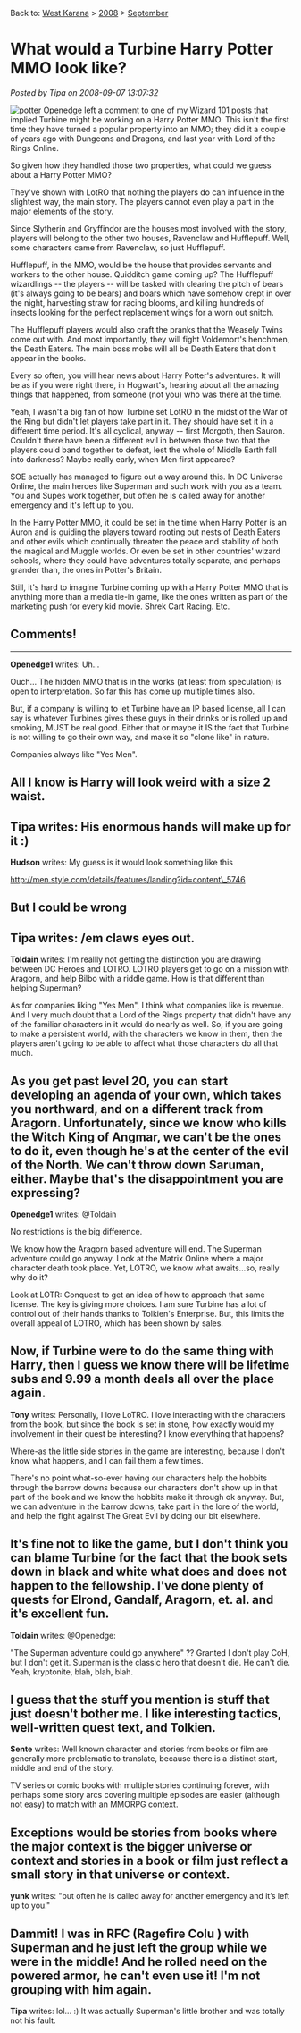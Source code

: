 Back to: [West Karana](/posts/westkarana.md) > [2008](/posts/2008/westkarana.md) > [September](./westkarana.md)
# What would a Turbine Harry Potter MMO look like?

*Posted by Tipa on 2008-09-07 13:07:32*

![](../../../uploads/2008/09/potter.jpg "potter") Openedge left a comment to one of my Wizard 101 posts that implied Turbine might be working on a Harry Potter MMO. This isn't the first time they have turned a popular property into an MMO; they did it a couple of years ago with Dungeons and Dragons, and last year with Lord of the Rings Online.

So given how they handled those two properties, what could we guess about a Harry Potter MMO?

They've shown with LotRO that nothing the players do can influence in the slightest way, the main story. The players cannot even play a part in the major elements of the story.

Since Slytherin and Gryffindor are the houses most involved with the story, players will belong to the other two houses, Ravenclaw and Hufflepuff. Well, some characters came from Ravenclaw, so just Hufflepuff.

Hufflepuff, in the MMO, would be the house that provides servants and workers to the other house. Quidditch game coming up? The Hufflepuff wizardlings -- the players -- will be tasked with clearing the pitch of bears (it's always going to be bears) and boars which have somehow crept in over the night, harvesting straw for racing blooms, and killing hundreds of insects looking for the perfect replacement wings for a worn out snitch.

The Hufflepuff players would also craft the pranks that the Weasely Twins come out with. And most importantly, they will fight Voldemort's henchmen, the Death Eaters. The main boss mobs will all be Death Eaters that don't appear in the books.

Every so often, you will hear news about Harry Potter's adventures. It will be as if you were right there, in Hogwart's, hearing about all the amazing things that happened, from someone (not you) who was there at the time.

Yeah, I wasn't a big fan of how Turbine set LotRO in the midst of the War of the Ring but didn't let players take part in it. They should have set it in a different time period. It's all cyclical, anyway -- first Morgoth, then Sauron. Couldn't there have been a different evil in between those two that the players could band together to defeat, lest the whole of Middle Earth fall into darkness? Maybe really early, when Men first appeared?

SOE actually has managed to figure out a way around this. In DC Universe Online, the main heroes like Superman and such work with you as a team. You and Supes work together, but often he is called away for another emergency and it's left up to you.

In the Harry Potter MMO, it could be set in the time when Harry Potter is an Auron and is guiding the players toward rooting out nests of Death Eaters and other evils which continually threaten the peace and stability of both the magical and Muggle worlds. Or even be set in other countries' wizard schools, where they could have adventures totally separate, and perhaps grander than, the ones in Potter's Britain.

Still, it's hard to imagine Turbine coming up with a Harry Potter MMO that is anything more than a media tie-in game, like the ones written as part of the marketing push for every kid movie. Shrek Cart Racing. Etc.

## Comments!
---
**Openedge1** writes: Uh...

Ouch...
The hidden MMO that is in the works (at least from speculation) is open to interpretation. So far this has come up multiple times also.

But, if a company is willing to let Turbine have an IP based license, all I can say is whatever Turbines gives these guys in their drinks or is rolled up and smoking, MUST be real good.
Either that or maybe it IS the fact that Turbine is not willing to go their own way, and make it so "clone like" in nature.

Companies always like "Yes Men".

All I know is Harry will look weird with a size 2 waist.
---
**Tipa** writes: His enormous hands will make up for it :)
---
**Hudson** writes: My guess is it would look something like this

http://men.style.com/details/features/landing?id=content\_5746

But I could be wrong
---
**Tipa** writes: /em claws eyes out.
---
**Toldain** writes: I'm reallly not getting the distinction you are drawing between DC Heroes and LOTRO. LOTRO players get to go on a mission with Aragorn, and help Bilbo with a riddle game. How is that different than helping Superman?

As for companies liking "Yes Men", I think what companies like is revenue. And I very much doubt that a Lord of the Rings property that didn't have any of the familiar characters in it would do nearly as well. So, if you are going to make a persistent world, with the characters we know in them, then the players aren't going to be able to affect what those characters do all that much. 

As you get past level 20, you can start developing an agenda of your own, which takes you northward, and on a different track from Aragorn. Unfortunately, since we know who kills the Witch King of Angmar, we can't be the ones to do it, even though he's at the center of the evil of the North. We can't throw down Saruman, either. Maybe that's the disappointment you are expressing?
---
**Openedge1** writes: @Toldain

No restrictions is the big difference.

We know how the Aragorn based adventure will end.
The Superman adventure could go anyway.
Look at the Matrix Online where a major character death took place.
Yet, LOTRO, we know what awaits...so, really why do it?

Look at LOTR: Conquest to get an idea of how to approach that same license. The key is giving more choices.
I am sure Turbine has a lot of control out of their hands thanks to Tolkien's Enterprise.
But, this limits the overall appeal of LOTRO, which has been shown by sales.

Now, if Turbine were to do the same thing with Harry, then I guess we know there will be lifetime subs and 9.99 a month deals all over the place again.
---
**Tony** writes: Personally, I love LoTRO. I love interacting with the characters from the book, but since the book is set in stone, how exactly would my involvement in their quest be interesting? I know everything that happens?

Where-as the little side stories in the game are interesting, because I don't know what happens, and I can fail them a few times.

There's no point what-so-ever having our characters help the hobbits through the barrow downs because our characters don't show up in that part of the book and we know the hobbits make it through ok anyway. But, we can adventure in the barrow downs, take part in the lore of the world, and help the fight against The Great Evil by doing our bit elsewhere.

It's fine not to like the game, but I don't think you can blame Turbine for the fact that the book sets down in black and white what does and does not happen to the fellowship. I've done plenty of quests for Elrond, Gandalf, Aragorn, et. al. and it's excellent fun.
---
**Toldain** writes: @Openedge:

"The Superman adventure could go anywhere" ?? Granted I don't play CoH, but I don't get it. Superman is the classic hero that doesn't die. He can't die. Yeah, kryptonite, blah, blah, blah. 

I guess that the stuff you mention is stuff that just doesn't bother me. I like interesting tactics, well-written quest text, and Tolkien.
---
**Sente** writes: Well known character and stories from books or film are generally more problematic to translate, because there is a distinct start, middle and end of the story.

TV series or comic books with multiple stories continuing forever, with perhaps some story arcs covering multiple episodes are easier (although not easy) to match with an MMORPG context.

Exceptions would be stories from books where the major context is the bigger universe or context and stories in a book or film just reflect a small story in that universe or context.
---
**yunk** writes: "but often he is called away for another emergency and it’s left up to you."

Dammit! I was in RFC (Ragefire Colu ) with Superman and he just left the group while we were in the middle! And he rolled need on the powered armor, he can't even use it! I'm not grouping with him again.
---
**Tipa** writes: lol... :) It was actually Superman's little brother and was totally not his fault.


